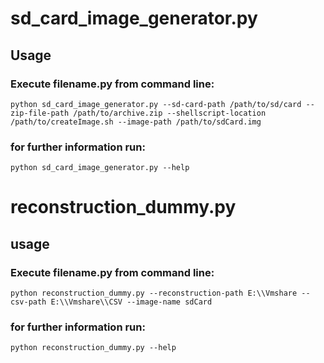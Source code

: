 # sd_card_image_generator.py
## Usage
### Execute filename.py from command line:
````
python sd_card_image_generator.py --sd-card-path /path/to/sd/card --zip-file-path /path/to/archive.zip --shellscript-location /path/to/createImage.sh --image-path /path/to/sdCard.img
````
### for further information run:
````
python sd_card_image_generator.py --help
````

# reconstruction_dummy.py
## usage
### Execute filename.py from command line:
````
python reconstruction_dummy.py --reconstruction-path E:\\Vmshare --csv-path E:\\Vmshare\\CSV --image-name sdCard
````
### for further information run:
````
python reconstruction_dummy.py --help
